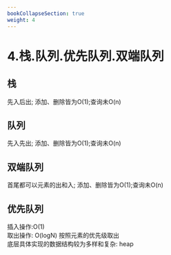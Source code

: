 ```yaml
---
bookCollapseSection: true
weight: 4
---
```


# 4.栈.队列.优先队列.双端队列
## 栈
先入后出; 添加、删除皆为O(1);查询未O(n)
## 队列
先入先出; 添加、删除皆为O(1);查询未O(n)
## 双端队列
首尾都可以元素的出和入; 添加、删除皆为O(1);查询未O(n)
## 优先队列
插入操作:O(1)  
取出操作: O(logN) 按照元素的优先级取出  
底层具体实现的数据结构较为多样和复杂: heap 


